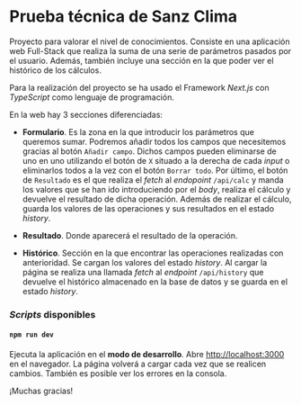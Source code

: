 # Prueba técnica de Sanz Clima

Proyecto para valorar el nivel de conocimientos. Consiste en una aplicación web Full-Stack que realiza la suma de una serie de parámetros pasados por el usuario. Además, también incluye una sección en la que poder ver el histórico de los cálculos.

Para la realización del proyecto se ha usado el Framework _Next.js_ con _TypeScript_ como lenguaje de programación.

En la web hay 3 secciones diferenciadas:

- **Formulario**. Es la zona en la que introducir los parámetros que queremos sumar. Podremos añadir todos los campos que necesitemos gracias al botón `Añadir campo`. Dichos campos pueden eliminarse de uno en uno utilizando el botón de `X` situado a la derecha de cada _input_ o eliminarlos todos a la vez con el botón `Borrar todo`. Por último, el botón de `Resultado` es el que realiza el _fetch_ al _endopoint_ `/api/calc` y manda los valores que se han ido introduciendo por el _body_, realiza el cálculo y devuelve el resultado de dicha operación. Además de realizar el cálculo, guarda los valores de las operaciones y sus resultados en el estado _history_.

- **Resultado**. Donde aparecerá el resultado de la operación.

- **Histórico**. Sección en la que encontrar las operaciones realizadas con anterioridad. Se cargan los valores del estado _history_. Al cargar la página se realiza una llamada _fetch_ al _endpoint_ `/api/history` que devuelve el histórico almacenado en la base de datos y se guarda en el estado _history_.

### _Scripts_ disponibles

#### `npm run dev`

Ejecuta la aplicación en el **modo de desarrollo**.
Abre [http://localhost:3000](http://localhost:3000) en el navegador.
La página volverá a cargar cada vez que se realicen cambios.
También es posible ver los errores en la consola.

¡Muchas gracias!
